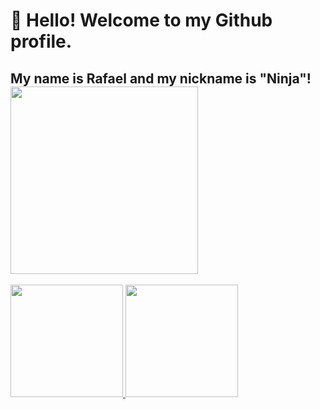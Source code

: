 
# 👋 Hello! Welcome to my Github profile. 
## My name is Rafael and my nickname is "Ninja"! <div> <img loading="lazy" height="300em" src="https://i.imgur.com/u07FniD.png"/> </div>

<div>
<a href="https://github.com/rafalouzao">

<img loading="lazy" height="180em" src="https://github-readme-stats.vercel.app/api/top-langs/?username=rafalouzao&layout=compact&langs_count=7&theme=dracula"/>
<img loading="lazy" height="180em" src="https://github-readme-stats.vercel.app/api/?username=rafalouzao&show_icons=true&theme=dracula&include_all_commits=true&count_private=true"/>

</div>



<!--
**rafalouzao/rafalouzao** is a ✨ _special_ ✨ repository because its `README.md` (this file) appears on your GitHub profile.

Here are some ideas to get you started:

- 🔭 I’m currently working on ...
- 🌱 I’m currently learning ...
- 👯 I’m looking to collaborate on ...
- 🤔 I’m looking for help with ...
- 💬 Ask me about ...
- 📫 How to reach me: ...
- 😄 Pronouns: ...
- ⚡ Fun fact: ...
-->
